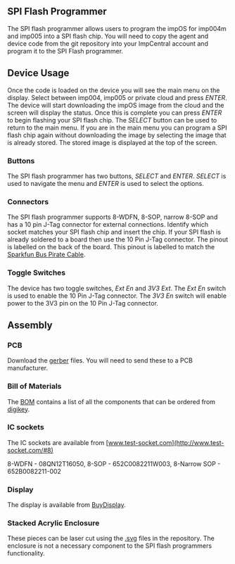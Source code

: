 
## SPI Flash Programmer ##

The SPI flash programmer allows users to program the impOS for imp004m and imp005 into a SPI flash chip. You will need to copy the agent and device code from the git repository into your ImpCentral account and program it to the SPI Flash programmer.

## Device Usage ##

Once the code is loaded on the device you will see the main menu on the display. Select between imp004, imp005 or private cloud and press *ENTER*. The device will start downloading the impOS image from the cloud and the screen will display the status. Once this is complete you can press *ENTER* to begin flashing your SPI flash chip. The *SELECT* button can be used to return to the main menu. If you are in the main menu you can program a SPI flash chip again without downloading the image by selecting the image that is already stored. The stored image is displayed at the top of the screen. 


 ### Buttons ####
 The SPI flash programmer has two buttons, *SELECT* and *ENTER*. *SELECT* is used to navigate the menu and *ENTER* is used to select the options. 

### Connectors ###

The SPI flash programmer supports 8-WDFN, 8-SOP, narrow 8-SOP and has a 10 pin J-Tag connector for external connections. Identify which socket matches your SPI flash chip and insert the chip. If your SPI flash is already soldered to a board then use the 10 Pin J-Tag connector. The pinout is labelled on the back of the board. This pinout is labelled to match the [Sparkfun Bus Pirate Cable](https://www.sparkfun.com/products/9556).
 
 
 ### Toggle Switches ###
 The device has two toggle switches, *Ext En* and *3V3 Ext*. The *Ext En* switch is used to enable the 10 Pin J-Tag connector. The *3V3 En* switch will enable power to the 3V3 pin on the 10 Pin J-Tag connector.


## Assembly ##

### PCB ###
Download the [gerber](https://github.com/jackziemba/SPI-Flasher/blob/master/spi_flash_programmer_gerbers.zip) files. You will need to send these to a PCB manufacturer.

### Bill of Materials ###
The [BOM](https://github.com/jackziemba/SPI-Flasher/blob/master/spi_flash_programmer_BOM.csv) contains a list of all the components that can be ordered from [digikey](https://www.digikey.com/).


### IC sockets ###
The IC sockets are available from [www.test-socket.com](http://www.test-socket.com/#8)

8-WDFN - 08QN12T16050, 8-SOP - 652C0082211W003, 8-Narrow SOP - 652B0082211-002


### Display ###

The display is available from [BuyDisplay](https://www.buydisplay.com/default/oled-display-arduino-3-2-inch-graphic-serial-module-256x64-blue-on-black).

### Stacked Acrylic Enclosure ###
These pieces can be laser cut using the [.svg](https://github.com/jackziemba/SPI-Flasher/blob/master/spi-flasher-acrylic.zip) files in the repository. The enclosure is not a necessary component to the SPI flash programmers functionality.

